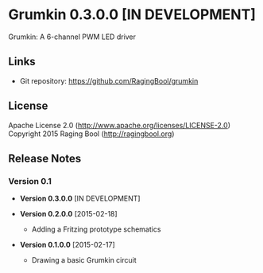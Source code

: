 # Grumkin 0.3.0.0 [IN DEVELOPMENT]
Grumkin: A 6-channel PWM LED driver

## Links
* Git repository: https://github.com/RagingBool/grumkin

## License
Apache License 2.0 (http://www.apache.org/licenses/LICENSE-2.0)
Copyright 2015 Raging Bool (http://ragingbool.org)

## Release Notes
### Version 0.1

* **Version 0.3.0.0** [IN DEVELOPMENT]

* **Version 0.2.0.0** [2015-02-18]
  * Adding a Fritzing prototype schematics

* **Version 0.1.0.0** [2015-02-17]
  * Drawing a basic Grumkin circuit
